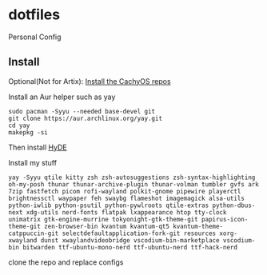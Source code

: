 # dotfiles
Personal Config

## Install
Optional(Not for Artix): [Install the CachyOS repos](https://wiki.cachyos.org/features/optimized_repos/)

Install an Aur helper such as yay

```
sudo pacman -Syyu --needed base-devel git
git clone https://aur.archlinux.org/yay.git
cd yay
makepkg -si
```
Then install [HyDE](https://github.com/prasanthrangan/hyprdots)



Install my stuff
```
yay -Syyu qtile kitty zsh zsh-autosuggestions zsh-syntax-highlighting oh-my-posh thunar thunar-archive-plugin thunar-volman tumbler gvfs ark 7zip fastfetch picom rofi-wayland polkit-gnome pipewire playerctl brightnessctl waypaper feh swaybg flameshot imagemagick alsa-utils python-iwlib python-psutil python-pywlroots qtile-extras python-dbus-next xdg-utils nerd-fonts flatpak lxappearance htop tty-clock unimatrix gtk-engine-murrine tokyonight-gtk-theme-git papirus-icon-theme-git zen-browser-bin kvantum kvantum-qt5 kvantum-theme-catppuccin-git selectdefaultapplication-fork-git resources xorg-xwayland dunst xwaylandvideobridge vscodium-bin-marketplace vscodium-bin bitwarden ttf-ubuntu-mono-nerd ttf-ubuntu-nerd ttf-hack-nerd

```

clone the repo and replace configs
